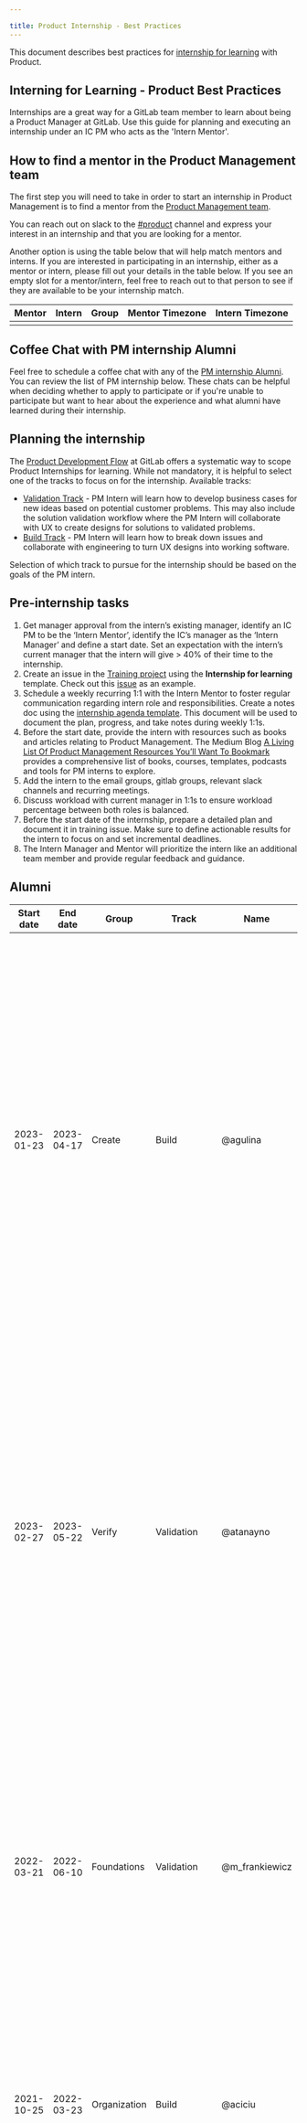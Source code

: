 ```yaml
---

title: Product Internship - Best Practices
---
```


This document describes best practices for [internship for learning](/handbook/people-group/learning-and-development/internship-for-learning/) with Product.








## Interning for Learning - Product Best Practices

Internships are a great way for a GitLab team member to learn about being a Product Manager at GitLab. Use this guide for planning and executing an internship under an IC PM who acts as the 'Intern Mentor'.

## How to find a mentor in the Product Management team

The first step you will need to take in order to start an internship in Product Management is to find a mentor from the [Product Management team](/handbook/company/team/?department=product-management).

You can reach out on slack to the [#product](https://gitlab.slack.com/archives/C0NFPSFA8) channel and express your interest in an internship and that you are looking for a mentor.

Another option is using the table below that will help match mentors and interns. If you are interested in participating in an internship, either as a mentor or intern, please fill out your details in the table below. If you see an empty slot for a mentor/intern, feel free to reach out to that person to see if they are available to be your internship match.

| Mentor | Intern | Group | Mentor Timezone | Intern Timezone |
| ------ | ------ | ----- | --------------- | --------------- |
|        |        |       |                 |                 |

## Coffee Chat with PM internship Alumni

  Feel free to schedule a coffee chat with any of the [PM internship Alumni](/handbook/product/internship/index.html#alumni). You can review the list of PM internship below. These chats can be helpful when deciding whether to apply to participate or if you're unable to participate but want to hear about the experience and what alumni have learned during their internship.

## Planning the internship

The [Product Development Flow](/handbook/product-development-flow/) at GitLab offers a systematic way to scope Product Internships for learning. While not mandatory, it is helpful to select one of the tracks to focus on for the internship. Available tracks:

- [Validation Track](/handbook/product-development-flow/#validation-track) - PM Intern will learn how to develop business cases for new ideas based on potential customer problems. This may also include the solution validation workflow where the PM Intern will collaborate with UX to create designs for solutions to validated problems.
- [Build Track](/handbook/product-development-flow/#build-track) - PM Intern will learn how to break down issues and collaborate with engineering to turn UX designs into working software.

Selection of which track to pursue for the internship should be based on the goals of the PM intern.

## Pre-internship tasks

1. Get manager approval from the intern’s existing manager, identify an IC PM to be the ‘Intern Mentor’, identify the IC’s manager as the ‘Intern Manager’ and define a start date. Set an expectation with the intern’s current manager that the intern will give > 40% of their time to the internship.
1. Create an issue in the [Training project](https://gitlab.com/gitlab-com/people-group/Training) using the **Internship for learning** template. Check out this [issue](https://gitlab.com/gitlab-com/people-group/Training/-/issues/831) as an example.
1. Schedule a weekly recurring 1:1 with the Intern Mentor to foster regular communication regarding intern role and responsibilities. Create a notes doc using the [internship agenda template](https://docs.google.com/document/d/1sZEdLyHj3DsHayshfmpsxHN1GFSwIXTlzaGjBDcmyBc/edit). This document will be used to document the plan, progress, and take notes during weekly 1:1s.
1. Before the start date, provide the intern with resources such as books and articles relating to Product Management. The Medium Blog [A Living List Of Product Management Resources You’ll Want To Bookmark](https://medium.com/infinitypm/a-living-list-of-product-management-resources-youll-want-to-bookmark-c80b45aa1026) provides a comprehensive list of books, courses, templates, podcasts and tools for PM interns to explore.
1. Add the intern to the email groups, gitlab groups, relevant slack channels and recurring meetings.
1. Discuss workload with current manager in 1:1s to ensure workload percentage between both roles is balanced.
1. Before the start date of the internship, prepare a detailed plan and document it in training issue. Make sure to define actionable results for the intern to focus on and set incremental deadlines.
1. The Intern Manager and Mentor will prioritize the intern like an additional team member and provide regular feedback and guidance.

## Alumni

| Start date | End date | Group | Track | Name | Title | Takeaways |
| ---------- | -------- | ---- | ----- | --------- | --------- | --------- |
| 2023-01-23 | 2023-04-17 | Create | Build | @agulina | Frontend Engineer | Collaborated with engineers in assessing a feature readiness, and prepare strategy, for general availabilty release: verified existing Issues relevance, and created new ones. Went through various steps of PM work: milestone planning, PI review. Participated in discussion with engineers, and Product Designers regarding user journey map. In the last phase on the internship, learned about problem and solution validation. |
| 2023-02-27 | 2023-05-22 | Verify | Validation | @atanayno | Sr. Support Engineer | Learnt various aspects of PM workflow: milestone planning, PI review, direction update, competitor review, opportunity canvas, release post items & blog posts, customer interviews; worked on the experiment with funnels to encourage upgrade from Premium to Ultimate; explored CI components & catalog, discussed dogfooding of CI components within GitLab. |
| 2022-03-21 | 2022-06-10 | Foundations | Validation | @m_frankiewicz | Backend Engineer | Practiced qualitative customer interviewing: prepared discussion guide, led 7 customer interviews, documented results in Dovetail. Derived key insights and patterns from customer interviews and surveys' feedback. Created and presented opportunity canvas to to the Director and VP of Product. |
| 2021-10-25 | 2022-03-23 | Organization | Build | @aciciu | Support Engineer | Learned the PM workflow on how to triage and plan for a release. I collaborated and participated in discussions with engineers, EM and product designer, regarding scheduling. |
| 2021-08-02 | 2021-10-29 | Plan | Project Management | @cbazan1 | Sr. Customer Success Manager | Conducted a joint webinar before the internship program on [How GitLab does Product Management](https://www.youtube.com/watch?v=kdstqjmcYgY). Learned the day-to-day of a product manager, including triaging issues and managing expectations with customers, UX, and other stakeholders. Learned how Product Managers use operational metrics and performance indicators to measure the success of feature adoption. And experienced the validation and build track for prioritizing and breaking down work. |
| 2021-06-14 | 2021-08-19 | Editor  | Build | @mmacfarlane | Team Lead, Enterprise Sales Development  | Delivered Snippet rendering feature in 14.2 and published accompanying release post. Learned Build track workflow and relationship management between Engineering Manager, Product Designer, and Technical Writer.
| 2021-01-18 | 2021-04-18 | Release | Release | @iganbaruch | Sr. Technical Product Marketing Manager  | During GitLab 13.9 planning and development I worked closly with the PM of the Release group, and learned all the main PM tasks around development of a milestone. Then I was acting as a PM and led the planning, development and release of GitLab 13.10 and GitLab 13.11 in the Release group.  |
| 2020-08-05 | 2020-11-01 | Monitor | Validation | @mmacfarlane | Team Lead, Enterprise Sales Development  | Created and presented opportunity canvas to VP and EVP or Product at GitLab. Conducted 8 interviews utilizing UX Research team, Respondent.io, and Dovetail. Create discussion guide for interviews. Learned Validation process from start to finish. |
| 2020-02-01 | 2020-04-30 | Monitor | Build | @williamchia | Sr. Product Marketing Manager | I got to PM the release of [Status Page](https://about.gitlab.com/releases/2020/04/22/gitlab-12-10-released/#status-page). |
